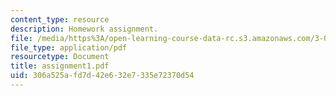 ```yaml
---
content_type: resource
description: Homework assignment.
file: /media/https%3A/open-learning-course-data-rc.s3.amazonaws.com/3-093-information-exploration-becoming-a-savvy-scholar-fall-2006/306a525afd7d42e632e7335e72370d54_assignment1.pdf
file_type: application/pdf
resourcetype: Document
title: assignment1.pdf
uid: 306a525a-fd7d-42e6-32e7-335e72370d54
---
```

